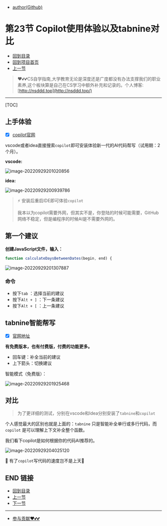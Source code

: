 + [author(Github)](https://github.com)

# 第23节 Copilot使用体验以及tabnine对比

+ [回到目录](../README.md)
+ [回到项目首页](../../README.md)
+ [上一节](22.md)
> ❤️💕💕CS自学指南,大学教育无论是深度还是广度都没有办法支撑我们的职业素养,这个板块算是自己在CS学习中额外补充和记录的。个人博客:[http://nsddd.top](http://nsddd.top/)
---
[TOC]

## 上手体验

+ [x] [copilot官网](https://github.com/features/copilot)

vscode或者idea直接搜索`copilot`即可安装体验新一代的AI代码帮写（试用期：2个月）。



**vscode:**

![image-20220929201020856](http://sm.nsddd.top/smsmimage-20220929201020856.png?xxw@nsddd.top)



**idea:**

![image-20220929200939786](http://sm.nsddd.top/smsmimage-20220929200939786.png?xxw@nsddd.top)

> ⚡ 安装后重启IDE即可体验`copilot`
>
> 我本以为copilot需要外网，但其实不是，你登陆的时候可能需要，GitHub网络不稳定，但是编程序的时候AI是不需要外网的。



## 第一个建议

**创建JavaScript文件，输入：**

```javascript
function calculateDaysBetweenDates(begin, end) {
```

![image-20220929201307887](http://sm.nsddd.top/smsmimage-20220929201307887.png?xxw@nsddd.top)



### 命令

+ 按下`tab` ：选择当前的建议
+ 按下`Alt + ]` ：下一条建议
+ 按下`Alt + [` ：上一条建议



## tabnine智能帮写

+ [x] [官网地址](https://app.tabnine.com/)

**有免费版本，也有付费版，付费的功能更多。**

+ 回车键：补全当前的建议
+ 上下箭头：切换建议

智能模式（免费版）：

![image-20220929201925468](http://sm.nsddd.top/smsmimage-20220929201925468.png?xxw@nsddd.top)



## 对比

> 为了更详细的测试，分别在vscode和Idea分别安装了`tabnine`和`copilot`

个人感觉最大的区别也就是上面的：`tabnine` 只是智能补全单行或多行代码，而 `copilot` 是可以理解上下文补全整个函数。

我们看下copilot是如何根据你的代码AI推荐的。

![image-20220929204025120](http://sm.nsddd.top/smsmimage-20220929204025120.png?xxw@nsddd.top)

🚀 有了`copilot`写代码的速度岂不是上天🐶 



## END 链接

+ [回到目录](../README.md)
+ [上一节](22.md)
+ [下一节](24.md)
---
+ [参与贡献❤️💕💕](https://github.com/3293172751/Block_Chain/blob/master/Git/git-contributor.md)